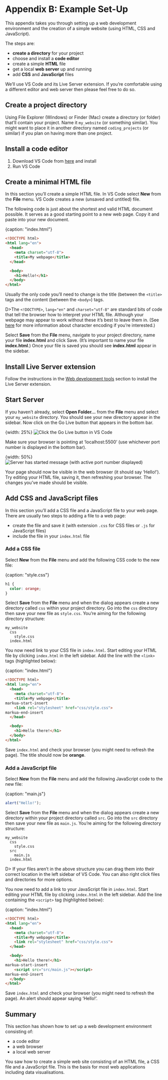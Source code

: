 # Appendix B: Example Set-Up

This appendix takes you through setting up a web development environment and the creation of a simple website (using HTML, CSS and JavaScript).

The steps are:

* **create a directory** for your project
* choose and install a **code editor**
* create a simple **HTML** file
* get a local **web server** up and running
* add **CSS** and **JavaScript** files

We’ll use VS Code and its Live Server extension. If you’re comfortable using a different editor and web server then please feel free to do so.

## Create a project directory

Using File Explorer (Windows) or Finder (Mac) create a directory (or folder) that’ll contain your project. Name it `my_website` (or something similar). You might want to place it in another directory named `coding_projects` (or similar) if you plan on having more than one project.

## Install a code editor

1.  Download VS Code from [here](https://code.visualstudio.com/) and install
2.  Run VS Code

## Create a minimal HTML file

In this section you’ll create a simple HTML file. In VS Code select **New** from the **File** menu. VS Code creates a new (unsaved and untitled) file.

The following code is just about the shortest and valid HTML document possible. It serves as a good starting point to a new web page. Copy it and paste into your new document.

{caption: "index.html"}
```html
<!DOCTYPE html>
<html lang="en">
  <head>
    <meta charset="utf-8">
    <title>My webpage</title>
  </head>

  <body>
    <h1>Hello!</h1>
  </body>
</html>
```

Usually the only code you’ll need to change is the title (between the `<title>` tags and the content (between the `<body>`) tags.

D>The `<!DOCTYPE>`, `lang="en"` and `charset="utf-8"` are standard bits of code that tell the browser how to interpret your HTML file. Although your webpage may appear to work without these it’s best to leave them in. (See [here](https://www.w3.org/International/questions/qa-what-is-encoding) for more information about character encoding if you’re interested.)

Select **Save** from the **File** menu, navigate to your project directory, name your file **index.html** and click Save. (It’s important to name your file **index.html**.) Once your file is saved you should see **index.html** appear in the sidebar.

## Install Live Server extension

Follow the instructions in the [Web development tools](https://learn.createwithdata.com/books/html-svg-css-and-javascript-for-data-visualisation/sections/tools-set-up-etc/) section to install the Live Server extension.

## Start Server

If you haven’t already, select **Open Folder…** from the **File** menu and select your `my_website` directory. You should see your new directory appear in the sidebar. Now click on the Go Live button that appears in the bottom bar.

{width: 25%}
![Click the Go Live button in VS Code](https://learn.createwithdata.com/wp-content/uploads/2021/05/image-4.png)

Make sure your browser is pointing at ‘localhost:5500’ (use whichever port number is displayed in the bottom bar).

{width: 50%}
![Server has started message (with active port number displayed)](https://learn.createwithdata.com/wp-content/uploads/2021/05/image-5.png)

Your page should now be visible in the web browser (it should say ‘Hello!’). Try editing your HTML file, saving it, then refreshing your browser. The changes you’ve made should be visible.

## Add CSS and JavaScript files

In this section you’ll add a CSS file and a JavaScript file to your web page. There are usually two steps to adding a file to a web page:

* create the file and save it (with extension `.css` for CSS files or `.js` for JavaScript files)
* include the file in your `index.html` file

### Add a CSS file

Select **New** from the **File** menu and add the following CSS code to the new file:

{caption: "style.css"}
```css
h1 {
  color: orange;
}
```

Select **Save** from the **File** menu and when the dialog appears create a new directory called `css` within your project directory. Go into the `css` directory then save your new file as `style.css`. You’re aiming for the following directory structure:

```text
my_website
  css
    style.css
  index.html
```

You now need link to your CSS file in `index.html`. Start editing your HTML file by clicking `index.html` in the left sidebar. Add the line with the `<link>` tags (highlighted below):

{caption: "index.html"}
```html
<!DOCTYPE html>
<html lang="en">
  <head>
    <meta charset="utf-8">
    <title>My webpage</title>
markua-start-insert
    <link rel="stylesheet" href="css/style.css">
markua-end-insert
  </head>

  <body>
    <h1>Hello there!</h1>
  </body>
</html>
```

Save `index.html` and check your browser (you might need to refresh the page). The title should now be **orange**.

### Add a JavaScript file

Select **New** from the **File** menu and add the following JavaScript code to the new file:

{caption: "main.js"}
```js
alert("Hello!");
```

Select **Save** from the **File** menu and when the dialog appears create a new directory within your project directory called `src`. Go into the `src` directory then save your new file as `main.js`. You’re aiming for the following directory structure:

```text
my_website
  css
    style.css
  src
    main.js
  index.html
```

D> If your files aren’t in the above structure you can drag them into their correct location in the left sidebar of VS Code. You can also right click files and directories for more options.

You now need to add a link to your JavaScript file in `index.html`. Start editing your HTML file by clicking `index.html` in the left sidebar. Add the line containing the `<script>` tag (highlighted below):

{caption: "index.html"}
```html
<!DOCTYPE html>
<html lang="en">
  <head>
    <meta charset="utf-8">
    <title>My webpage</title>
    <link rel="stylesheet" href="css/style.css">
  </head>

  <body>
    <h1>Hello there!</h1>
markua-start-insert
    <script src="src/main.js"></script>
markua-end-insert
  </body>
</html>
```

Save `index.html` and check your browser (you might need to refresh the page). An alert should appear saying ‘Hello!’.

## Summary

This section has shown how to set up a web development environment consisting of:

* a code editor
* a web browser
* a local web server

You saw how to create a simple web site consisting of an HTML file, a CSS file and a JavaScript file. This is the basis for most web applications including data visualisations.